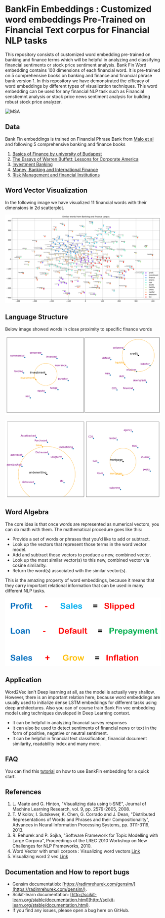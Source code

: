 # BankFin Embeddings : Customized word embeddings Pre-Trained on Financial Text corpus for Financial NLP tasks

This repository consists of customized word embedding pre-trained on banking and finance terms which will be helpful in analyzing and classifying financial sentiments or stock price sentiment analysis.
Bank Fin Word embedding contains 100 dimensions of each financial word. It is pre-trained on 5 comprehensive books on banking and finance and financial phrase bank version 1. In this repository we have 
demonstrated the efficacy of word embeddings by different types of visualization techniques. This word embedding can be used for any financial NLP task such as Financial senstiemnt analysis or stock 
price news sentiment analysis for building robust stock price analyzer.

![MSA](images/3d.gif)

## Data
Bank Fin embeddings is trained on Financial Phrase Bank from [Malo et al](https://www.researchgate.net/publication/251231107_Good_Debt_or_Bad_Debt_Detecting_Semantic_Orientations_in_Economic_Texts) and following 5 comprehensive banking and finance books
1. [Basics of Finance by university of Budapest](http://unipub.lib.uni-corvinus.hu/3842/1/pfi-briefings.pdf)
2. [The Essays of Warren Buffett: Lessons for Corporate America](http://csinvesting.org/wp-content/uploads/2015/05/Essays-of-Warren-Buffett-_-Lessons-for-Corporate-America_Cunningham.pdf)
3. [Investment Banking](https://books.google.co.in/books?id=j2JSCAAAQBAJ&printsec=frontcover&dq=investment+banking+fourth+edition&hl=en&sa=X&ved=2ahUKEwiurpPf3c3qAhVRxzgGHdERAUsQ6AEwA3oECAEQAg#v=onepage&q&f=false)
4. [Money, Banking and International Finance](https://books.google.co.in/books/about/Money_Banking_and_International_Finance.html?id=eM4qnwEACAAJ&source=kp_book_description&redir_esc=y)
5. [Risk Management and financial Institutions](https://books.google.co.in/books?id=ljikBgAAQBAJ&printsec=frontcover&dq=risk+management+and+financial+institutions&hl=en&sa=X&ved=2ahUKEwin8JXx3c3qAhXoILcAHWy9CRIQ6AEwAHoECAMQAg#v=onepage&q=risk%20management%20and%20financial%20institutions&f=false)

## Word Vector Visualization
In the following image we have visualized 11 financial words with their dimensions in 2d scatterplot.

![MSA](images/similar_words.png)

## Language Structure
Below image showed words in close proximity to specific finance words

![MSA](images/cl1.PNG)

![MSA](images/cl2.PNG)

## Word Algebra

The core idea is that once words are represented as numerical vectors, you can do math with them. The mathematical procedure goes like this:

- Provide a set of words or phrases that you'd like to add or subtract.
- Look up the vectors that represent those terms in the word vector model.
- Add and subtract those vectors to produce a new, combined vector.
- Look up the most similar vector(s) to this new, combined vector via cosine similarity.
- Return the word(s) associated with the similar vector(s).

This is the amazing property of word embeddings, because it means that they carry important relational information that can be used in many different NLP tasks.

![MSA](images/word_algebra.PNG)

## Application

Word2Vec isn't Deep learning at all, as the model is actually very shallow. However, there is an important relation here, because word embeddings are usually used to initialize
dense LSTM embeddings for different tasks using deep architectures. Also you can of course train Bank Fin vec embedding model using techniques developed in Deep Learning context.

- It can be helpful in analyzing financial survey responses
- It can also be used to detect sentiments of financial news or text in the form of positive, negative or neutral sentiment.
- It can be helpful in financial text classification, financial document similarity, readability index and many more.

## FAQ

You can find this [tutorial](https://github.com/sid321axn/bank_fin_embedding/blob/master/Bank%20Fin%20embedding%20visualization.ipynb) on how to use BankFin embedding for a quick start.

## References
1. L. Maate and G. Hinton, "Visualizing data using t-SNE", Journal of Machine Learning Research, vol. 9, pp. 2579-2605, 2008. 
2. T. Mikolov, I. Sutskever, K. Chen, G. Corrado and J. Dean, "Distributed Representations of Words and Phrases and their Compositionality", Advances in Neural Information Processing Systems, pp. 3111-3119, 2013. 
3. R. Rehurek and P. Sojka, "Software Framework for Topic Modelling with Large Corpora", Proceedings of the LREC 2010 Workshop on New Challenges for NLP Frameworks, 2010.
4. Word Vector with small corpora : Visualizing word vectors [Link](https://chrisculy.net/lx/wordvectors/wvecs_visualization.html)
5. Visualizing word 2 vec [Link](https://github.com/sismetanin/word2vec-tsne)


## Documentation and How to report bugs
* Gensim documentatiob: [https://radimrehurek.com/gensim/](https://radimrehurek.com/gensim/). 
* Scikit-learn documentation: [http://scikit-learn.org/stable/documentation.html](http://scikit-learn.org/stable/documentation.html). 
* If you find any issues, please open a bug here on GitHub.
 

